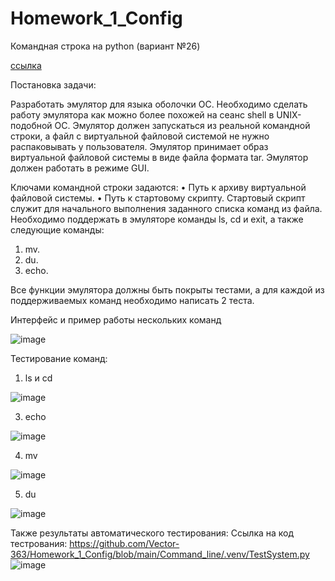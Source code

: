 # Homework_1_Config

Командная строка на python (вариант №26)

[ссылка](https://github.com/Vector-363/Homework_1_Config/tree/main/Command_line)

Постановка задачи: 

Разработать эмулятор для языка оболочки ОС. Необходимо сделать работу
эмулятора как можно более похожей на сеанс shell в UNIX-подобной ОС.
Эмулятор должен запускаться из реальной командной строки, а файл с
виртуальной файловой системой не нужно распаковывать у пользователя.
Эмулятор принимает образ виртуальной файловой системы в виде файла формата
tar. Эмулятор должен работать в режиме GUI.

Ключами командной строки задаются:
• Путь к архиву виртуальной файловой системы.
• Путь к стартовому скрипту.
Стартовый скрипт служит для начального выполнения заданного списка
команд из файла.
Необходимо поддержать в эмуляторе команды ls, cd и exit, а также
следующие команды:
1. mv.
2. du.
3. echo.

Все функции эмулятора должны быть покрыты тестами, а для каждой из
поддерживаемых команд необходимо написать 2 теста.

Интерфейс и пример работы нескольких команд

![image](https://github.com/user-attachments/assets/a6ac06dc-bb2f-4c5a-9f08-847bdcc8992d)

Тестирование команд:
1. ls и cd

![image](https://github.com/user-attachments/assets/72082d20-1e6d-4c9e-b402-e76c93819895)

3. echo

![image](https://github.com/user-attachments/assets/f3e1ffc8-8a96-48b4-9ac9-ace498ce4caa)

4. mv

![image](https://github.com/user-attachments/assets/4ce72795-5028-4de2-a27f-52cc6b6fa3fe)

5. du

![image](https://github.com/user-attachments/assets/fb55aec4-1682-47d3-983f-005990283346)


Также результаты автоматического тестирования:
Ссылка на код тестрования: https://github.com/Vector-363/Homework_1_Config/blob/main/Command_line/.venv/TestSystem.py
![image](https://github.com/user-attachments/assets/b77e6f05-180e-444c-9470-40e068053fab)

